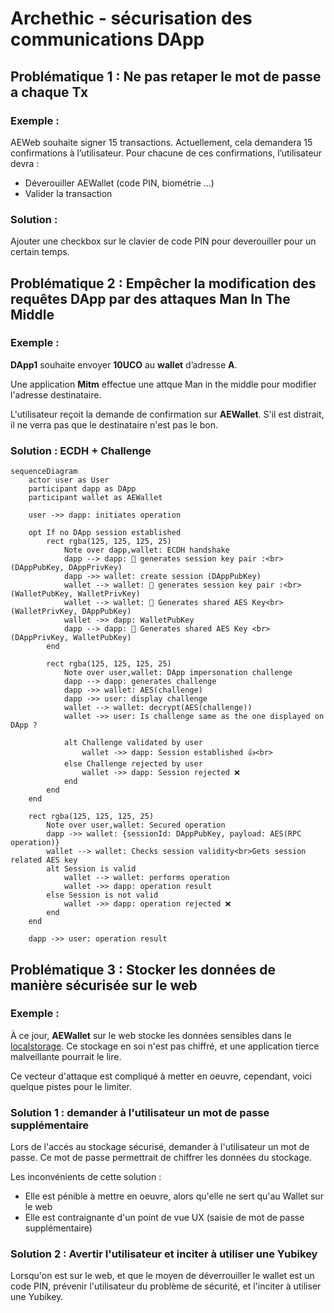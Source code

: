 # Archethic - sécurisation des communications DApp

## Problématique 1 : Ne pas retaper le mot de passe a chaque Tx

### Exemple : 
AEWeb souhaite signer 15 transactions. Actuellement, cela demandera 15 confirmations à l’utilisateur. Pour chacune de ces confirmations, l’utilisateur devra :
- Déverouiller AEWallet (code PIN, biométrie …)
- Valider la transaction 

### Solution :
Ajouter une checkbox sur le clavier de code PIN pour deverouiller pour un certain temps.

## Problématique 2 : Empêcher la modification des requêtes DApp par des attaques Man In The Middle

### Exemple :

**DApp1** souhaite envoyer **10UCO** au **wallet** d’adresse **A**. 

Une application **Mitm** effectue une attque Man in the middle pour modifier l'adresse destinataire.

L'utilisateur reçoit la demande de confirmation sur **AEWallet**. S'il est distrait, il ne verra pas que le destinataire n'est pas le bon.

### Solution : ECDH + Challenge

```mermaid
sequenceDiagram 
    actor user as User
    participant dapp as DApp
    participant wallet as AEWallet

    user ->> dapp: initiates operation

    opt If no DApp session established 
        rect rgba(125, 125, 125, 25)
            Note over dapp,wallet: ECDH handshake
            dapp --> dapp: 🔑 generates session key pair :<br>(DAppPubKey, DAppPrivKey)
            dapp ->> wallet: create session (DAppPubKey)
            wallet --> wallet: 🔑 generates session key pair :<br>(WalletPubKey, WalletPrivKey)
            wallet --> wallet: 🔐 Generates shared AES Key<br>(WalletPrivKey, DAppPubKey)
            wallet ->> dapp: WalletPubKey
            dapp --> dapp: 🔐 Generates shared AES Key <br>(DAppPrivKey, WalletPubKey)
        end

        rect rgba(125, 125, 125, 25)
            Note over user,wallet: DApp impersonation challenge
            dapp --> dapp: generates challenge 
            dapp ->> wallet: AES(challenge)
            dapp ->> user: display challenge
            wallet --> wallet: decrypt(AES(challenge))
            wallet ->> user: Is challenge same as the one displayed on DApp ?

            alt Challenge validated by user
                wallet ->> dapp: Session established 👍<br>
            else Challenge rejected by user
                wallet ->> dapp: Session rejected ❌
            end
        end
    end

    rect rgba(125, 125, 125, 25)
        Note over user,wallet: Secured operation
        dapp ->> wallet: {sessionId: DAppPubKey, payload: AES(RPC operation)}
        wallet --> wallet: Checks session validity<br>Gets session related AES key
        alt Session is valid
            wallet --> wallet: performs operation
            wallet ->> dapp: operation result
        else Session is not valid
            wallet ->> dapp: operation rejected ❌
        end
    end

    dapp ->> user: operation result
```

## Problématique 3 : Stocker les données de manière sécurisée sur le web

### Exemple : 
À ce jour, **AEWallet** sur le web stocke les données sensibles dans le [localstorage](https://developer.mozilla.org/en-US/docs/Web/API/Window/localStorage).
Ce stockage en soi n'est pas chiffré, et une application tierce malveillante pourrait le lire.

Ce vecteur d'attaque est compliqué à metter en oeuvre, cependant, voici quelque pistes pour le limiter.

### Solution 1 : demander à l'utilisateur un mot de passe supplémentaire

Lors de l'accés au stockage sécurisé, demander à l'utilisateur un mot de passe. Ce mot de passe permettrait de chiffrer les données du stockage.

Les inconvénients de cette solution : 
- Elle est pénible à mettre en oeuvre, alors qu'elle ne sert qu'au Wallet sur le web
- Elle est contraignante d'un point de vue UX (saisie de mot de passe supplémentaire)

### Solution 2 : Avertir l'utilisateur et inciter à utiliser une Yubikey

Lorsqu'on est sur le web, et que le moyen de déverrouiller le wallet est un code PIN, prévenir l'utilisateur du problème de sécurité, et l'inciter à utiliser une Yubikey.